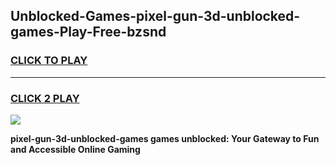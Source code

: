 
## Unblocked-Games-pixel-gun-3d-unblocked-games-Play-Free-bzsnd
<h3>
<a href="https://premium76.site?title=pixel-gun-3d-unblocked-games&ref=20A">CLICK TO PLAY</a></h3>
<hr>

<h3>
<a href="https://premium76.site?title=pixel-gun-3d-unblocked-games&ref=20A">CLICK 2 PLAY</a>
  
</h3>

<a href="https://premium76.site?title=pixel-gun-3d-unblocked-games&ref=20A"><img src="https://clearcache.store/games.png"></a>


**pixel-gun-3d-unblocked-games games unblocked: Your Gateway to Fun and Accessible Online Gaming**

